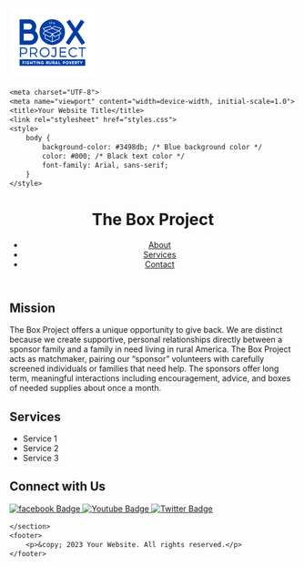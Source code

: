 <html lang="en">
<head>
   <img src="Boxproject logo.png" alt="Your Logo Alt Text" style="width: 150px; height: auto;">

    <meta charset="UTF-8">
    <meta name="viewport" content="width=device-width, initial-scale=1.0">
    <title>Your Website Title</title>
    <link rel="stylesheet" href="styles.css">
    <style>
        body {
            background-color: #3498db; /* Blue background color */
            color: #000; /* Black text color */
            font-family: Arial, sans-serif;
        }
    </style>
</head>
<body>
    <header>
        <h1>The Box Project</h1>
        <nav>
            <ul>
                <li><a href="#">About</a></li>
                <li><a href="#">Services</a></li>
                <li><a href="#">Contact</a></li>
            </ul>
        </nav>
    </header>
    <main>
        <section>
            <h2>Mission</h2>
            <p>The Box Project offers a unique opportunity to give back. We are distinct because we create supportive, personal relationships directly between a sponsor family and a family in need living in rural America. The Box Project acts as matchmaker, pairing our “sponsor” volunteers with carefully screened individuals or families that need help. The sponsors offer long term, meaningful interactions including encouragement, advice, and boxes of needed supplies about once a month.</p>
        </section>
        <section>
            <h2>Services</h2>
            <ul>
                <li>Service 1</li>
                <li>Service 2</li>
                <li>Service 3</li>
            </ul>
        </section>
    </main>
    <section>
        <h2>Connect with Us</h2>
        <div id="badges">
  <a href="https://www.facebook.com/TBP1962/">
    <img src="https://img.shields.io/badge/facebook-blue?style=for-the-badge&logo=facebook&logoColor=white" alt="facebook Badge"/>
  </a>
  <a href="https://www.youtube.com/channel/UCu-tEnjTcYvVlTRcvvCJw3g">
    <img src="https://img.shields.io/badge/YouTube-red?style=for-the-badge&logo=youtube&logoColor=white" alt="Youtube Badge"/>
  </a>
  <a href="http://www.twitter.com/@TBP1962">
    <img src="https://img.shields.io/badge/Twitter-blue?style=for-the-badge&logo=twitter&logoColor=white" alt="Twitter Badge"/>
  </a>
</div>
        
    </section>
    <footer>
        <p>&copy; 2023 Your Website. All rights reserved.</p>
    </footer>
</body>
</html>
